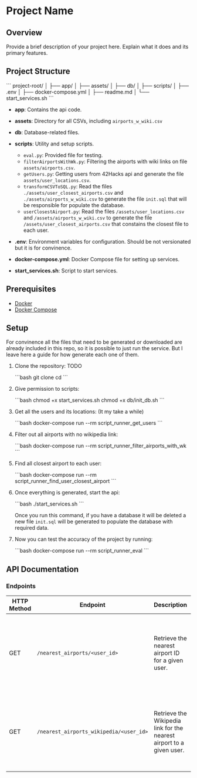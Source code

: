 # Project Name

## Overview

Provide a brief description of your project here. Explain what it does and its primary features.

## Project Structure

\```
project-root/
│
├── app/
│
├── assets/
│
├── db/
│
├── scripts/
│
├── .env
│
├── docker-compose.yml
│
├── readme.md
│
└── start_services.sh
\```

- **app**: Contains the api code.

- **assets**: Directory for all CSVs, including `airports_w_wiki.csv`

- **db**: Database-related files.

- **scripts**: Utility and setup scripts.
  - `eval.py`: Provided file for testing.
  - `filterAirportsWithWk.py`: Filtering the airports with wiki links on file `assets/airports.csv`.
  - `getUsers.py`: Getting users from 42Hacks api and generate the file `assets/user_locations.csv`.
  - `transformCSVToSQL.py`: Read the files `./assets/user_closest_airports.csv` and `./assets/airports_w_wiki.csv` to generate the file `init.sql` that will be responsible for populate the database.
  - `userClosestAirport.py`: Read the files `/assets/user_locations.csv` and `/assets/airports_w_wiki.csv` to generate the file `/assets/user_closest_airports.csv` that constains the closest file to each user.

- **.env**: Environment variables for configuration. Should be not versionated but it is for convinence.

- **docker-compose.yml**: Docker Compose file for setting up services.

- **start_services.sh**: Script to start services.

## Prerequisites

- [Docker](https://www.docker.com/get-started)
- [Docker Compose](https://docs.docker.com/compose/install/)

## Setup

For convinence all the files that need to be generated or downloaded are already included in this repo, so it is possible to just run the service. But I leave here a guide for how generate each one of them.

1. Clone the repository: TODO

    \```bash
    git clone <repository-url>
    cd <repository-name>
    \```

2. Give permission to scripts:

    \```bash
    chmod +x start_services.sh
    chmod +x db/init_db.sh
    \```

3. Get all the users and its locations: (It my take a while)

    \```bash
    docker-compose run --rm script_runner_get_users
    \```

4. Filter out all airports with no wikipedia link:

    \```bash
    docker-compose run --rm script_runner_filter_airports_with_wk
    \```

5. Find all closest airport to each user:

    \```bash
    docker-compose run --rm script_runner_find_user_closest_airport
    \```

6. Once everything is generated, start the api:

    \```bash
    ./start_services.sh
    \```

    Once you run this command, if you have a database it will be deleted a new file `init.sql` will be generated to populate the database with required data.

6. Now you can test the accuracy of the project by running:

    \```bash
    docker-compose run --rm script_runner_eval
    \```


## API Documentation

### Endpoints

| HTTP Method | Endpoint | Description | Request Parameters | Response | Status Codes |
|-------------|----------|-------------|--------------------|----------|--------------|
| GET         | `/nearest_airports/<user_id>` | Retrieve the nearest airport ID for a given user. | `user_id`: integer (path parameter), The unique ID of the user. | `{ 'airport_id': integer }` | `200: OK - Success`<br>`404: Not Found - User not found or has no closest airport` |
| GET         | `/nearest_airports_wikipedia/<user_id>` | Retrieve the Wikipedia link for the nearest airport to a given user. | `user_id`: integer (path parameter), The unique ID of the user. | `{ 'wikipedia_link': string }` | `200: OK - Success`<br>`404: Not Found - User not found or airport not found` |
